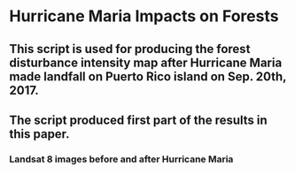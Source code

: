 # Hurricane Maria Impacts on Forests
## This script is used for producing the forest disturbance intensity map after Hurricane Maria made landfall on Puerto Rico island on Sep. 20th, 2017.
## The script produced first part of the results in this paper.

### Landsat 8 images before and after Hurricane Maria
